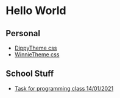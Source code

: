 # Hello World

## Personal
  * [DippyTheme css](https://dippydippo.github.io/code/dippytheme.css)
  * [WinnieTheme css](https://dippydippo.github.io/code/forpooh.css)

## School Stuff
  * [Task for programming class 14/01/2021](https://dippydippo.github.io/schoolstuff/test.md)
